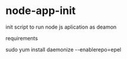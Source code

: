 node-app-init
=============

init script to run node js aplication as deamon

requirements

sudo yum install daemonize --enablerepo=epel


